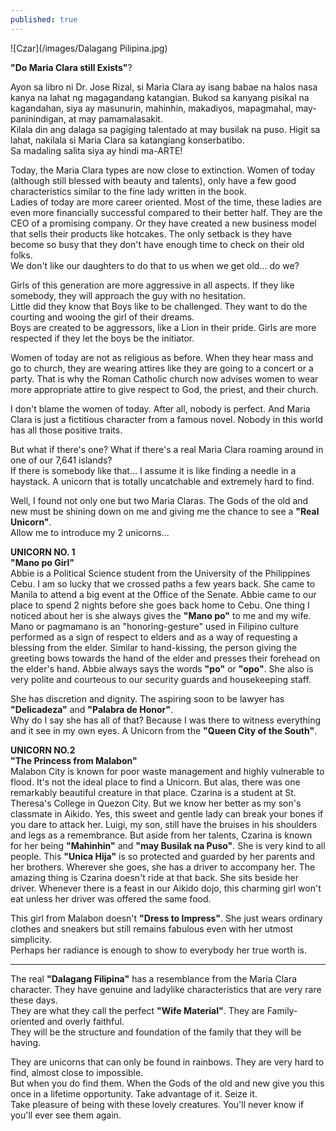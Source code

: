 ```yaml
---
published: true
---
```

![Czar](/images/Dalagang Pilipina.jpg)


**"Do Maria Clara still Exists"**?

Ayon sa libro ni Dr. Jose Rizal, si Maria Clara ay isang babae na halos nasa kanya na lahat ng magagandang katangian. Bukod sa kanyang pisikal na kagandahan, siya ay masunurin, mahinhin, makadiyos, mapagmahal, may-paninindigan, at may pamamalasakit.   
Kilala din ang dalaga sa pagiging talentado at may busilak na puso. 
Higit sa lahat, nakilala si Maria Clara sa katangiang konserbatibo.   
Sa madaling salita siya ay hindi ma-ARTE!

Today, the Maria Clara types are now close to extinction. Women of today (although still blessed with beauty and talents), only have a few good characteristics similar to the fine lady written in the book.   
Ladies of today are more career oriented. Most of the time, these ladies are even more financially successful compared to their better half. 
They are the CEO of a promising company. Or they have created a new business model that sells their products like hotcakes.
The only setback is they have become so busy that they don't have enough time to check on their old folks.   
We don't like our daughters to do that to us when we get old... do we?

Girls of this generation are more aggressive in all aspects. If they like somebody, they will approach the guy with no hesitation.   
Little did they know that Boys like to be challenged. They want to do the courting and wooing the girl of their dreams.   
Boys are created to be aggressors, like a Lion in their pride. 
Girls are more respected if they let the boys be the initiator. 

Women of today are not as religious as before. When they hear mass and go to church, they are wearing attires like they are going to a concert or a party. That is why the Roman Catholic church now advises women to wear more appropriate attire to give respect to God, the priest, and their church. 

I don't blame the women of today. After all, nobody is perfect. And Maria Clara is just a fictitious character from a famous novel. Nobody in this world has all those positive traits. 

But what if there's one? What if there's a real Maria Clara roaming around in one of our 7,641 islands?   
If there is somebody like that... I assume it is like finding a needle in a haystack. A unicorn that is totally uncatchable and extremely hard to find. 

Well, I found not only one but two Maria Claras. The Gods of the old and new must be shining down on me and giving me the chance to see a **"Real Unicorn"**.   
Allow me to introduce my 2 unicorns...

**UNICORN NO. 1**   
**"Mano po Girl"**   
Abbie is a Political Science student from the University of the Philippines Cebu. I am so lucky that we crossed paths a few years back. 
She came to Manila to attend a big event at the Office of the Senate. 
Abbie came to our place to spend 2 nights before she goes back home to Cebu.
One thing I noticed about her is she always gives the **"Mano po"** to me and my wife.  Mano or pagmamano is an "honoring-gesture" used in Filipino culture performed as a sign of respect to elders and as a way of requesting a blessing from the elder. 
Similar to hand-kissing, the person giving the greeting bows towards the hand of the elder and presses their forehead on the elder's hand.
Abbie always says the words **"po"** or **"opo"**. She also is very polite and courteous to our security guards and housekeeping staff.  

She has discretion and dignity. The aspiring soon to be lawyer has **"Delicadeza"** and **"Palabra de Honor"**.   
Why do I say she has all of that? Because I was there to witness everything and it see in my own eyes. A Unicorn from the **"Queen City of the South"**.

**UNICORN NO.2**   
**"The Princess from Malabon"**   
Malabon City is known for poor waste management and highly vulnerable to flood. It's not the ideal place to find a Unicorn.
But alas, there was one remarkably beautiful creature in that place.
Czarina is a student at St. Theresa's College in Quezon City. But we know her better as my son's classmate in Aikido. 
Yes, this sweet and gentle lady can break your bones if you dare to attack her. Luigi, my son, still have the bruises in his shoulders and legs as a remembrance.
But aside from her talents, Czarina is known for her being **"Mahinhin"** and **"may Busilak na Puso"**. 
She is very kind to all people. This **"Unica Hija"** is so protected and guarded by her parents and her brothers. Wherever she goes, she has a driver to accompany her.
The amazing thing is Czarina doesn't ride at that back. She sits beside her driver. Whenever there is a feast in our Aikido dojo, this charming girl won't eat unless her driver was offered the same food. 

This girl from Malabon doesn't **"Dress to Impress"**. She just wears ordinary clothes and sneakers but still remains fabulous even with her utmost simplicity.   
Perhaps her radiance is enough to show to everybody her true worth is. 

----------------------------------------------------------------------------

The real **"Dalagang Filipina"** has a resemblance from the Maria Clara character. They have genuine and ladylike characteristics that are very rare these days.   
They are what they call the perfect **"Wife Material"**. 
They are Family-oriented and overly faithful.   
They will be the structure and foundation of the family that they will be having. 

They are unicorns that can only be found in rainbows. They are very hard to find, almost close to impossible.   
But when you do find them. When the Gods of the old and new give you this once in a lifetime opportunity. Take advantage of it. Seize it.   
Take pleasure of being with these lovely creatures. You'll never know if you'll ever see them again.  
 